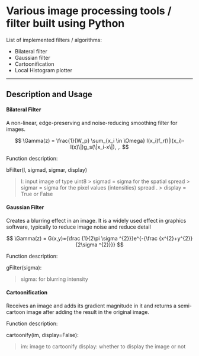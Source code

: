 Various image processing tools / filter built using Python
===================


List of implemented filters / algorithms:

- Bilateral filter
- Gaussian filter
- Cartoonification
- Local Histogram plotter

----------


Description and Usage
-------------

#### <i class=""></i> Bilateral Filter

 A non-linear, edge-preserving and noise-reducing smoothing filter for images.

$$
\Gamma(z) = 
 \frac{1}{W_p} \sum_{x_i \in \Omega} I(x_i)f_r(\|I(x_i)-I(x)\|)g_s(\|x_i-x\|),
,.
$$

Function description: 

bFilter(I, sigmad, sigmar, display)
>  I: input image of type uint8
       > sigmad = sigma for the spatial spread
       > sigmar = sigma for the pixel values (intensities) spread .
       > display = True or False

#### <i class=""></i> Gaussian Filter

 Creates a blurring effect in an image. It is a widely used effect in graphics software, typically to reduce image noise and reduce detail

$$
\Gamma(z) = 
 G(x,y)={\frac {1}{2\pi \sigma ^{2}}}e^{-{\frac {x^{2}+y^{2}}{2\sigma ^{2}}}}
$$

Function description: 

gFilter(sigma):
>  sigma: for blurring intensity


#### <i class=""></i> Cartoonification

Receives an image and adds its gradient magnitude in it and returns a semi-cartoon image after adding the result in the original image. 

Function description: 

cartoonify(im, display=False):
>  im: image to cartoonify
>  display: whether to display the image or not